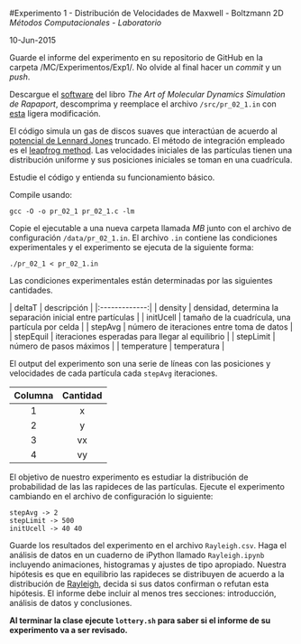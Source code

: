 #Experimento 1 - Distribución de Velocidades de Maxwell - Boltzmann 2D
*Métodos Computacionales - Laboratorio*

10-Jun-2015

Guarde el informe del experimento en su repositorio de GitHub en la carpeta /MC/Experimentos/Exp1/. No olvide al final hacer un *commit* y un *push*.

Descargue el [software](http://www.ph.biu.ac.il/~rapaport/mdbook/) del libro *The Art of Molecular Dynamics Simulation de Rapaport*, descomprima y reemplace el archivo `/src/pr_02_1.in` con [esta](https://raw.githubusercontent.com/ComputoCienciasUniandes/MetodosComputacionalesLaboratorio/master/2015-V/actividades/experimentos/Exp1/pr_02_1.c) ligera modificación. 

El código simula un gas de discos suaves que interactúan de acuerdo al [potencial de Lennard Jones](http://en.wikipedia.org/wiki/Lennard-Jones_potential) truncado. El método de integración empleado es el [leapfrog method](http://en.wikipedia.org/wiki/Leapfrog_integration). Las velocidades iniciales de las partículas tienen una distribución uniforme y sus posiciones iniciales se toman en una cuadrícula.

Estudie el código y entienda su funcionamiento básico.

Compile usando:

```
gcc -O -o pr_02_1 pr_02_1.c -lm
``` 

Copie el ejecutable a una nueva carpeta llamada *MB* junto con el archivo de configuración `/data/pr_02_1.in`. El archivo `.in` contiene las condiciones experimentales y el experimento se ejecuta de la siguiente forma:

```
./pr_02_1 < pr_02_1.in
```

Las condiciones experimentales están determinadas por las siguientes cantidades.

| deltaT        | descripción |
|:-------------:|
| density | densidad, determina la separación inicial entre partículas |
| initUcell | tamaño de la cuadrícula, una partícula por celda |
| stepAvg | número de iteraciones entre toma de datos |
| stepEquil | iteraciones esperadas para llegar al equilibrio |
| stepLimit | número de pasos máximos |
| temperature | temperatura |


El output del experimento son una serie de líneas con las posiciones y velocidades de cada partícula cada `stepAvg` iteraciones.

| Columna        | Cantidad       |
|:-------------:|:-------------:|
| 1     | x | 
| 2     | y |
| 3 | vx      | 
| 4 | vy |

El objetivo de nuestro experimento es estudiar la distribución de probabilidad de las las rapideces de las partículas. Ejecute el experimento cambiando en el archivo de configuración lo siguiente: 

```
stepAvg -> 2
stepLimit -> 500
initUcell -> 40 40
```

Guarde los resultados del experimento en el archivo `Rayleigh.csv`. Haga el análisis de datos en un cuaderno de iPython llamado `Rayleigh.ipynb` incluyendo animaciones, histogramas y ajustes de tipo apropiado. Nuestra hipótesis es que en equilibrio las rapideces  se distribuyen de acuerdo a la distribución de [Rayleigh](http://en.wikipedia.org/wiki/Rayleigh_distribution), decida si sus datos confirman o refutan esta hipótesis. El informe debe incluir al menos tres secciones: introducción, análisis de datos y conclusiones.

**Al terminar la clase ejecute `lottery.sh` para saber si el informe de su experimento va a ser revisado.**
